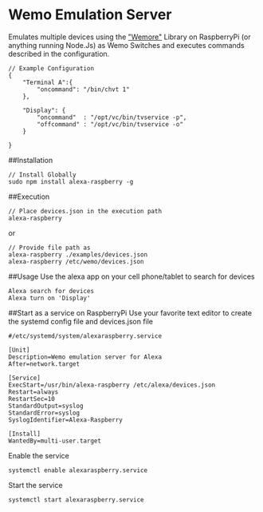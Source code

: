 # Wemo Emulation Server
Emulates multiple devices using the ["Wemore"](https://github.com/dhleong/wemore) Library on RaspberryPi (or anything running Node.Js) as Wemo Switches and executes commands described in the configuration.

```
// Example Configuration
{
	"Terminal A":{ 
		"oncommand": "/bin/chvt 1" 
	},

	"Display": { 
		"oncommand"  : "/opt/vc/bin/tvservice -p",
		"offcommand" : "/opt/vc/bin/tvservice -o"
	}

}
```

##Installation
```
// Install Globally
sudo npm install alexa-raspberry -g
```

##Execution
```
// Place devices.json in the execution path
alexa-raspberry
```
or

```
// Provide file path as
alexa-raspberry ./examples/devices.json
alexa-raspberry /etc/wemo/devices.json
```


##Usage
Use the alexa app on your cell phone/tablet to search for devices

```
Alexa search for devices
Alexa turn on 'Display'
```

##Start as a service on RaspberryPi
Use your favorite text editor to create the systemd config file and devices.json file

```
#/etc/systemd/system/alexaraspberry.service

[Unit]
Description=Wemo emulation server for Alexa
After=network.target

[Service]
ExecStart=/usr/bin/alexa-raspberry /etc/alexa/devices.json
Restart=always
RestartSec=10
StandardOutput=syslog
StandardError=syslog
SyslogIdentifier=Alexa-Raspberry

[Install]
WantedBy=multi-user.target

```
Enable the service

```
systemctl enable alexaraspberry.service
```
Start the service

```
systemctl start alexaraspberry.service
```

